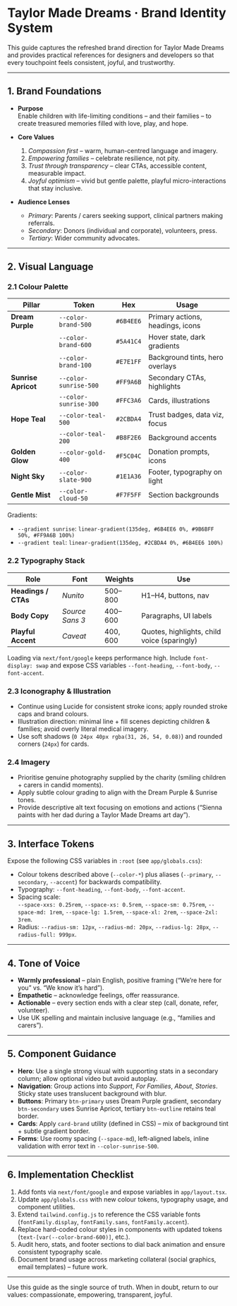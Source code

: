 # Taylor Made Dreams · Brand Identity System

This guide captures the refreshed brand direction for Taylor Made Dreams and provides practical references for designers and developers so that every touchpoint feels consistent, joyful, and trustworthy.

---

## 1. Brand Foundations

- **Purpose**  
  Enable children with life-limiting conditions – and their families – to create treasured memories filled with love, play, and hope.

- **Core Values**  
  1. *Compassion first* – warm, human-centred language and imagery.  
  2. *Empowering families* – celebrate resilience, not pity.  
  3. *Trust through transparency* – clear CTAs, accessible content, measurable impact.  
  4. *Joyful optimism* – vivid but gentle palette, playful micro-interactions that stay inclusive.

- **Audience Lenses**  
  - *Primary*: Parents / carers seeking support, clinical partners making referrals.  
  - *Secondary*: Donors (individual and corporate), volunteers, press.  
  - *Tertiary*: Wider community advocates.

---

## 2. Visual Language

### 2.1 Colour Palette

| Pillar | Token | Hex | Usage |
| --- | --- | --- | --- |
| **Dream Purple** | `--color-brand-500` | `#6B4EE6` | Primary actions, headings, icons |
| | `--color-brand-600` | `#5A41C4` | Hover state, dark gradients |
| | `--color-brand-100` | `#E7E1FF` | Background tints, hero overlays |
| **Sunrise Apricot** | `--color-sunrise-500` | `#FF9A6B` | Secondary CTAs, highlights |
| | `--color-sunrise-300` | `#FFC3A6` | Cards, illustrations |
| **Hope Teal** | `--color-teal-500` | `#2CBDA4` | Trust badges, data viz, focus |
| | `--color-teal-200` | `#B8F2E6` | Background accents |
| **Golden Glow** | `--color-gold-400` | `#F5C04C` | Donation prompts, icons |
| **Night Sky** | `--color-slate-900` | `#1E1A36` | Footer, typography on light |
| **Gentle Mist** | `--color-cloud-50` | `#F7F5FF` | Section backgrounds |

Gradients:
- `--gradient sunrise`: `linear-gradient(135deg, #6B4EE6 0%, #9B6BFF 50%, #FF9A6B 100%)`
- `--gradient teal`: `linear-gradient(135deg, #2CBDA4 0%, #6B4EE6 100%)`

### 2.2 Typography Stack

| Role | Font | Weights | Use |
| --- | --- | --- | --- |
| **Headings / CTAs** | *Nunito* | 500–800 | H1–H4, buttons, nav |
| **Body Copy** | *Source Sans 3* | 400–600 | Paragraphs, UI labels |
| **Playful Accent** | *Caveat* | 400, 600 | Quotes, highlights, child voice (sparingly) |

Loading via `next/font/google` keeps performance high. Include `font-display: swap` and expose CSS variables `--font-heading`, `--font-body`, `--font-accent`.

### 2.3 Iconography & Illustration

- Continue using Lucide for consistent stroke icons; apply rounded stroke caps and brand colours.
- Illustration direction: minimal line + fill scenes depicting children & families; avoid overly literal medical imagery.
- Use soft shadows (`0 24px 40px rgba(31, 26, 54, 0.08)`) and rounded corners (`24px`) for cards.

### 2.4 Imagery

- Prioritise genuine photography supplied by the charity (smiling children + carers in candid moments).
- Apply subtle colour grading to align with the Dream Purple & Sunrise tones.
- Provide descriptive alt text focusing on emotions and actions (“Sienna paints with her dad during a Taylor Made Dreams art day”).

---

## 3. Interface Tokens

Expose the following CSS variables in `:root` (see `app/globals.css`):

- Colour tokens described above (`--color-*`) plus aliases (`--primary`, `--secondary`, `--accent`) for backwards compatibility.
- Typography: `--font-heading`, `--font-body`, `--font-accent`.
- Spacing scale:  
  `--space-xxs: 0.25rem`, `--space-xs: 0.5rem`, `--space-sm: 0.75rem`, `--space-md: 1rem`, `--space-lg: 1.5rem`, `--space-xl: 2rem`, `--space-2xl: 3rem`.
- Radius: `--radius-sm: 12px`, `--radius-md: 20px`, `--radius-lg: 28px`, `--radius-full: 999px`.

---

## 4. Tone of Voice

- **Warmly professional** – plain English, positive framing (“We’re here for you” vs. “We know it’s hard”).
- **Empathetic** – acknowledge feelings, offer reassurance.
- **Actionable** – every section ends with a clear step (call, donate, refer, volunteer).
- Use UK spelling and maintain inclusive language (e.g., “families and carers”).

---

## 5. Component Guidance

- **Hero**: Use a single strong visual with supporting stats in a secondary column; allow optional video but avoid autoplay.
- **Navigation**: Group actions into *Support*, *For Families*, *About*, *Stories*. Sticky state uses translucent background with blur.
- **Buttons**: Primary `btn-primary` uses Dream Purple gradient, secondary `btn-secondary` uses Sunrise Apricot, tertiary `btn-outline` retains teal border.
- **Cards**: Apply `card-brand` utility (defined in CSS) – mix of background tint + subtle gradient border.
- **Forms**: Use roomy spacing (`--space-md`), left-aligned labels, inline validation with error text in `--color-sunrise-500`.

---

## 6. Implementation Checklist

1. Add fonts via `next/font/google` and expose variables in `app/layout.tsx`.
2. Update `app/globals.css` with new colour tokens, typography usage, and component utilities.
3. Extend `tailwind.config.js` to reference the CSS variable fonts (`fontFamily.display`, `fontFamily.sans`, `fontFamily.accent`).
4. Replace hard-coded colour styles in components with updated tokens (`text-[var(--color-brand-600)]`, etc.).
5. Audit hero, stats, and footer sections to dial back animation and ensure consistent typography scale.
6. Document brand usage across marketing collateral (social graphics, email templates) – future work.

---

Use this guide as the single source of truth. When in doubt, return to our values: compassionate, empowering, transparent, joyful.
